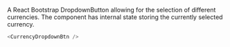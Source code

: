 A React Bootstrap DropdownButton allowing for the selection of different currencies.
The component has internal state storing the currently selected currency.

```js
<CurrencyDropdownBtn />
```